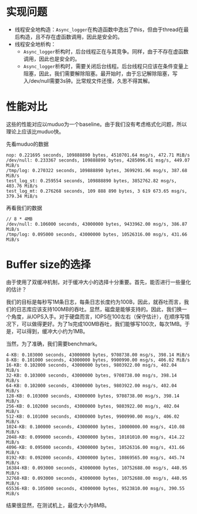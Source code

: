 # 实现问题
+ 线程安全地构造：`Async_logger`在构造函数中逸出了this，但由于thread在最后构造，且不存在虚函数调用，因此是安全的。
+ 线程安全地析构：
    + `Async_logger`析构时，后台线程正在与其竞争。同样，由于不存在虚函数调用，因此也是安全的。
    + `Async_logger`析构时，需要关闭后台线程。后台线程只应该在条件变量上阻塞，因此，我们需要解除阻塞。最开始时，由于忘记解除阻塞，写入/dev/null需要3s钟。比常规文件还慢，久思不得其解。

# 性能对比
这些的性能对应以muduo为一个baseline。由于我们没有考虑格式化问题，所以理论上应该比muduo快。

先看muduo的数据
```
nop: 0.221695 seconds, 109888890 bytes, 4510701.64 msg/s, 472.71 MiB/s
/dev/null: 0.233367 seconds, 109888890 bytes, 4285096.01 msg/s, 449.07 MiB/s
/tmp/log: 0.270322 seconds, 109888890 bytes, 3699291.96 msg/s, 387.68 MiB/s
test_log_st: 0.259554 seconds, 109888890 bytes, 3852762.82 msg/s, 403.76 MiB/s
test_log_mt: 0.276268 seconds, 109 888 890 bytes, 3 619 673.65 msg/s, 379.34 MiB/s
```

再看我们的数据
```
// 8 * 4MB 
/dev/null: 0.106000 seconds, 43000000 bytes, 9433962.00 msg/s, 386.87 MiB/s
/tmp/log: 0.095000 seconds, 43000000 bytes, 10526316.00 msg/s, 431.66 MiB/s
```

# Buffer size的选择
由于使用了双缓冲机制，对于缓冲大小的选择十分重要。首先，能否进行一些量化的估计？

我们的目标是每秒写1M条日志，每条日志长度约为100B，因此，就吞吐而言，我们的日志库应该支持100MB的吞吐。显然，磁盘是能够支持的。因此，我们换一个角度，从IOPS入手。对于硬盘而言，IOPS在100左右（保守估计），在顺序写情况下，可以做得更好。为了1s完成100MB吞吐，我们能够写100次，每次1MB。于是，可以得到，缓冲大小约为1MB。

当然，为了准确，我们需要benchmark。

```
4-KB: 0.103000 seconds, 43000000 bytes, 9708738.00 msg/s, 398.14 MiB/s
8-KB: 0.101000 seconds, 43000000 bytes, 9900990.00 msg/s, 406.02 MiB/s
16-KB: 0.102000 seconds, 43000000 bytes, 9803922.00 msg/s, 402.04 MiB/s
32-KB: 0.103000 seconds, 43000000 bytes, 9708738.00 msg/s, 398.14 MiB/s
64-KB: 0.102000 seconds, 43000000 bytes, 9803922.00 msg/s, 402.04 MiB/s
128-KB: 0.103000 seconds, 43000000 bytes, 9708738.00 msg/s, 398.14 MiB/s
256-KB: 0.102000 seconds, 43000000 bytes, 9803922.00 msg/s, 402.04 MiB/s
512-KB: 0.101000 seconds, 43000000 bytes, 9900990.00 msg/s, 406.02 MiB/s
1024-KB: 0.100000 seconds, 43000000 bytes, 10000000.00 msg/s, 410.08 MiB/s
2048-KB: 0.099000 seconds, 43000000 bytes, 10101010.00 msg/s, 414.22 MiB/s
4096-KB: 0.095000 seconds, 43000000 bytes, 10526316.00 msg/s, 431.66 MiB/s
8192-KB: 0.092000 seconds, 43000000 bytes, 10869565.00 msg/s, 445.74 MiB/s
16384-KB: 0.093000 seconds, 43000000 bytes, 10752688.00 msg/s, 440.95 MiB/s
32768-KB: 0.093000 seconds, 43000000 bytes, 10752688.00 msg/s, 440.95 MiB/s
65536-KB: 0.105000 seconds, 43000000 bytes, 9523810.00 msg/s, 390.55 MiB/s
```

结果很显然，在测试机上，最佳大小为8MB。
